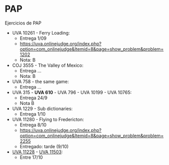 # PAP
Ejercicios de PAP

* UVA 10261 - Ferry Loading:
    - Entrega 1/09
    - https://uva.onlinejudge.org/index.php?option=com_onlinejudge&Itemid=8&page=show_problem&problem=1202
    - Nota: B
* COJ 3555 - The Valley of Mexico:
    - Entrega ...
    - Nota: B
* UVA 758 - the same game:
    - Entrega ...
* UVA 315 - __UVA 610__ - UVA 796 - UVA 10199 - UVA 10765:
    - Entrega 24/9
    - Nota B
* UVA 1229 - Sub dictionaries:
    - Entrega 1/10
* UVA 11280 - Flying to Fredericton:
    - Entrega 8/10
    - https://uva.onlinejudge.org/index.php?option=com_onlinejudge&Itemid=8&page=show_problem&problem=2255
    - Entregado: tarde (9/10)  
* [UVA 11228](https://uva.onlinejudge.org/index.php?option=onlinejudge&page=show_problem&problem=2169) - [UVA 11503](https://uva.onlinejudge.org/index.php?option=onlinejudge&page=show_problem&problem=2498):
    - Entre 17/10